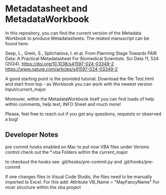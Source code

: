 # Metadatasheet and MetadataWorkbook

In this repository, you can find the current version of the Metadata Workbook to produce Metadatasheets.
The related manuscript can be found here:

Seep, L., Grein, S., Splichalova, I. et al. From Planning Stage Towards FAIR Data: A Practical Metadatasheet For Biomedical Scientists. Sci Data 11, 524 (2024). https://doi.org/10.1038/s41597-024-03349-2
https://www.nature.com/articles/s41597-024-03349-2


A good starting point is the provided tutorial.
Download the file Test.html and start from top - as Workbook you can work with the newest version Input/current_major.

Moreover, within the MetadataWorkbook itself you can find loads of help within comments, help text, INFO Sheet and much more!

Please, feel free to reach out if you got any questions, requests or observed a bug!

## Developer Notes

pre commit hooks enabled on Mac to put now VBA files under Verions control
check out the \*.vba Folders within the current_major

to checkout the hooks see .git/hooks/pre-commit.py and .git/hooks/pre-commit

If one changes files in Visual Code Studio, the files need to be manually imported to Excel.
For this add:
Attribute VB_Name = "MayFancyName"
For nicer structure within the vba project
